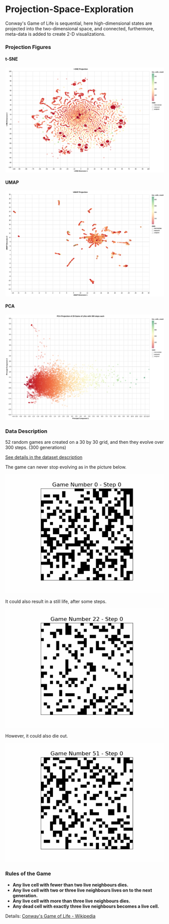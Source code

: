 # Projection-Space-Exploration
Conway's Game of Life is sequential, here high-dimensional states are projected into the two-dimensional space, and connected, furthermore, meta-data is added to create 2-D visualizations.

### Projection Figures
#### t-SNE
![t-SNE](https://github.com/matgege/Projection-Space-Exploration/blob/creation/projection_figures/t-SNE.png)
#### UMAP
![UMAP](https://github.com/matgege/Projection-Space-Exploration/blob/creation/projection_figures/UMAP.png)
#### PCA
![PCA](https://github.com/matgege/Projection-Space-Exploration/blob/creation/projection_figures/PCA.png)

### Data Description
52 random games are created on a 30 by 30 grid, and then they evolve over 300 steps. (300 generations)

[See details in the dataset description](https://github.com/matgege/Projection-Space-Exploration/blob/creation/Dataset%20description.pdf)

The game can never stop evolving as in the picture below.

![Game_0](/game_gifs/game_0.gif)

It could also result in a still life, after some steps.

![Game_22](/game_gifs/game_22.gif)

However, it could also die out.

![Game_51](/game_gifs/game_51.gif)

### Rules of the Game
- **Any live cell with fewer than two live neighbours dies.**
- **Any live cell with two or three live neighbours lives on to the next generation.**
- **Any live cell with more than three live neighbours dies.**
- **Any dead cell with exactly three live neighbours becomes a live cell.**

Details: [Conway's Game of Life - Wikipedia](https://en.wikipedia.org/wiki/Conway%27s_Game_of_Life)
